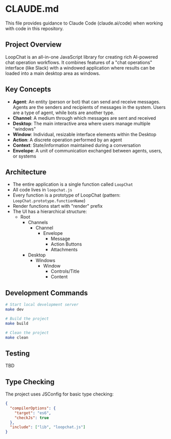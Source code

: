# CLAUDE.md

This file provides guidance to Claude Code (claude.ai/code) when working with code in this repository.

## Project Overview

LoopChat is an all-in-one JavaScript library for creating rich AI-powered chat operation workflows. It combines features of a "chat operations" interface (like Slack) with a windowed application where results can be loaded into a main desktop area as windows.

## Key Concepts

- **Agent**: An entity (person or bot) that can send and receive messages. Agents are the senders and recipients of messages in the system. Users are a type of agent, while bots are another type.
- **Channel**: A medium through which messages are sent and received
- **Desktop**: The main interactive area where users manage multiple "windows"
- **Window**: Individual, resizable interface elements within the Desktop
- **Action**: A discrete operation performed by an agent
- **Context**: State/information maintained during a conversation
- **Envelope**: A unit of communication exchanged between agents, users, or systems

## Architecture

- The entire application is a single function called `LoopChat`
- All code lives in `loopchat.js`
- Every function is a prototype of LoopChat (pattern: `LoopChat.prototype.functionName`)
- Render functions start with "render" prefix
- The UI has a hierarchical structure:
  - Root
    - Channels
      - Channel
        - Envelope
          - Message
          - Action Buttons
          - Attachments
    - Desktop
      - Windows
        - Window
          - Controls/Title
          - Content

## Development Commands

```bash
# Start local development server
make dev

# Build the project
make build

# Clean the project
make clean
```

## Testing

TBD

## Type Checking

The project uses JSConfig for basic type checking:

```json
{
  "compilerOptions": {
    "target": "es6",
    "checkJs": true
  },
  "include": ["lib", "loopchat.js"]
}
```
